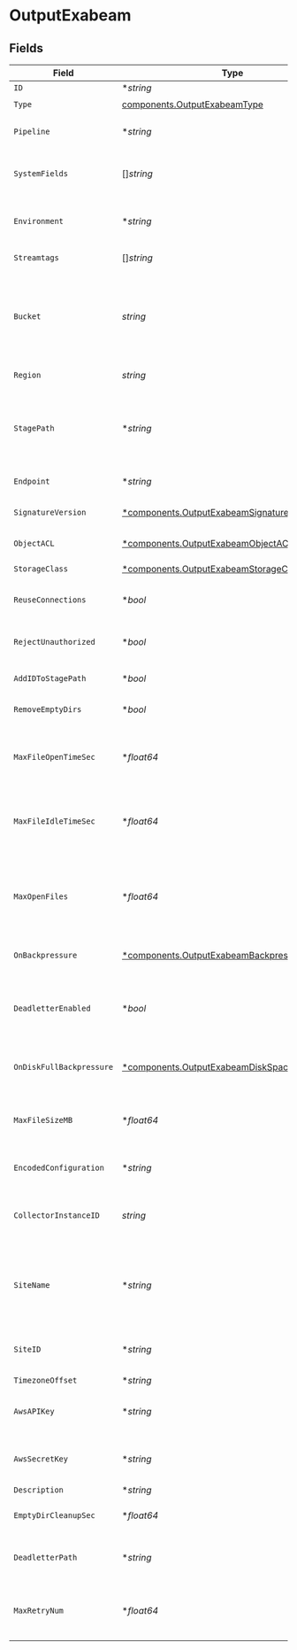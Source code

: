 # OutputExabeam


## Fields

| Field                                                                                                                                                                                           | Type                                                                                                                                                                                            | Required                                                                                                                                                                                        | Description                                                                                                                                                                                     |
| ----------------------------------------------------------------------------------------------------------------------------------------------------------------------------------------------- | ----------------------------------------------------------------------------------------------------------------------------------------------------------------------------------------------- | ----------------------------------------------------------------------------------------------------------------------------------------------------------------------------------------------- | ----------------------------------------------------------------------------------------------------------------------------------------------------------------------------------------------- |
| `ID`                                                                                                                                                                                            | **string*                                                                                                                                                                                       | :heavy_minus_sign:                                                                                                                                                                              | Unique ID for this output                                                                                                                                                                       |
| `Type`                                                                                                                                                                                          | [components.OutputExabeamType](../../models/components/outputexabeamtype.md)                                                                                                                    | :heavy_check_mark:                                                                                                                                                                              | N/A                                                                                                                                                                                             |
| `Pipeline`                                                                                                                                                                                      | **string*                                                                                                                                                                                       | :heavy_minus_sign:                                                                                                                                                                              | Pipeline to process data before sending out to this output                                                                                                                                      |
| `SystemFields`                                                                                                                                                                                  | []*string*                                                                                                                                                                                      | :heavy_minus_sign:                                                                                                                                                                              | Fields to automatically add to events, such as cribl_pipe. Supports wildcards.                                                                                                                  |
| `Environment`                                                                                                                                                                                   | **string*                                                                                                                                                                                       | :heavy_minus_sign:                                                                                                                                                                              | Optionally, enable this config only on a specified Git branch. If empty, will be enabled everywhere.                                                                                            |
| `Streamtags`                                                                                                                                                                                    | []*string*                                                                                                                                                                                      | :heavy_minus_sign:                                                                                                                                                                              | Tags for filtering and grouping in @{product}                                                                                                                                                   |
| `Bucket`                                                                                                                                                                                        | *string*                                                                                                                                                                                        | :heavy_check_mark:                                                                                                                                                                              | Name of the destination bucket. A constant or a JavaScript expression that can only be evaluated at init time. Example of referencing a JavaScript Global Variable: `myBucket-${C.vars.myVar}`. |
| `Region`                                                                                                                                                                                        | *string*                                                                                                                                                                                        | :heavy_check_mark:                                                                                                                                                                              | Region where the bucket is located                                                                                                                                                              |
| `StagePath`                                                                                                                                                                                     | **string*                                                                                                                                                                                       | :heavy_minus_sign:                                                                                                                                                                              | Filesystem location in which to buffer files, before compressing and moving to final destination. Use performant and stable storage.                                                            |
| `Endpoint`                                                                                                                                                                                      | **string*                                                                                                                                                                                       | :heavy_minus_sign:                                                                                                                                                                              | Google Cloud Storage service endpoint                                                                                                                                                           |
| `SignatureVersion`                                                                                                                                                                              | [*components.OutputExabeamSignatureVersion](../../models/components/outputexabeamsignatureversion.md)                                                                                           | :heavy_minus_sign:                                                                                                                                                                              | Signature version to use for signing Google Cloud Storage requests                                                                                                                              |
| `ObjectACL`                                                                                                                                                                                     | [*components.OutputExabeamObjectACL](../../models/components/outputexabeamobjectacl.md)                                                                                                         | :heavy_minus_sign:                                                                                                                                                                              | Object ACL to assign to uploaded objects                                                                                                                                                        |
| `StorageClass`                                                                                                                                                                                  | [*components.OutputExabeamStorageClass](../../models/components/outputexabeamstorageclass.md)                                                                                                   | :heavy_minus_sign:                                                                                                                                                                              | Storage class to select for uploaded objects                                                                                                                                                    |
| `ReuseConnections`                                                                                                                                                                              | **bool*                                                                                                                                                                                         | :heavy_minus_sign:                                                                                                                                                                              | Reuse connections between requests, which can improve performance                                                                                                                               |
| `RejectUnauthorized`                                                                                                                                                                            | **bool*                                                                                                                                                                                         | :heavy_minus_sign:                                                                                                                                                                              | Reject certificates that cannot be verified against a valid CA, such as self-signed certificates                                                                                                |
| `AddIDToStagePath`                                                                                                                                                                              | **bool*                                                                                                                                                                                         | :heavy_minus_sign:                                                                                                                                                                              | Add the Output ID value to staging location                                                                                                                                                     |
| `RemoveEmptyDirs`                                                                                                                                                                               | **bool*                                                                                                                                                                                         | :heavy_minus_sign:                                                                                                                                                                              | Remove empty staging directories after moving files                                                                                                                                             |
| `MaxFileOpenTimeSec`                                                                                                                                                                            | **float64*                                                                                                                                                                                      | :heavy_minus_sign:                                                                                                                                                                              | Maximum amount of time to write to a file. Files open for longer than this will be closed and moved to final output location.                                                                   |
| `MaxFileIdleTimeSec`                                                                                                                                                                            | **float64*                                                                                                                                                                                      | :heavy_minus_sign:                                                                                                                                                                              | Maximum amount of time to keep inactive files open. Files open for longer than this will be closed and moved to final output location.                                                          |
| `MaxOpenFiles`                                                                                                                                                                                  | **float64*                                                                                                                                                                                      | :heavy_minus_sign:                                                                                                                                                                              | Maximum number of files to keep open concurrently. When exceeded, @{product} will close the oldest open files and move them to the final output location.                                       |
| `OnBackpressure`                                                                                                                                                                                | [*components.OutputExabeamBackpressureBehavior](../../models/components/outputexabeambackpressurebehavior.md)                                                                                   | :heavy_minus_sign:                                                                                                                                                                              | How to handle events when all receivers are exerting backpressure                                                                                                                               |
| `DeadletterEnabled`                                                                                                                                                                             | **bool*                                                                                                                                                                                         | :heavy_minus_sign:                                                                                                                                                                              | If a file fails to move to its final destination after the maximum number of retries, move it to a designated directory to prevent further errors                                               |
| `OnDiskFullBackpressure`                                                                                                                                                                        | [*components.OutputExabeamDiskSpaceProtection](../../models/components/outputexabeamdiskspaceprotection.md)                                                                                     | :heavy_minus_sign:                                                                                                                                                                              | How to handle events when disk space is below the global 'Min free disk space' limit                                                                                                            |
| `MaxFileSizeMB`                                                                                                                                                                                 | **float64*                                                                                                                                                                                      | :heavy_minus_sign:                                                                                                                                                                              | Maximum uncompressed output file size. Files of this size will be closed and moved to final output location.                                                                                    |
| `EncodedConfiguration`                                                                                                                                                                          | **string*                                                                                                                                                                                       | :heavy_minus_sign:                                                                                                                                                                              | Enter an encoded string containing Exabeam configurations                                                                                                                                       |
| `CollectorInstanceID`                                                                                                                                                                           | *string*                                                                                                                                                                                        | :heavy_check_mark:                                                                                                                                                                              | ID of the Exabeam Collector where data should be sent. Example: 11112222-3333-4444-5555-666677778888<br/>                                                                                       |
| `SiteName`                                                                                                                                                                                      | **string*                                                                                                                                                                                       | :heavy_minus_sign:                                                                                                                                                                              | Constant or JavaScript expression to create an Exabeam site name. Values that aren't successfully evaluated will be treated as string constants.                                                |
| `SiteID`                                                                                                                                                                                        | **string*                                                                                                                                                                                       | :heavy_minus_sign:                                                                                                                                                                              | Exabeam site ID. If left blank, @{product} will use the value of the Exabeam site name.                                                                                                         |
| `TimezoneOffset`                                                                                                                                                                                | **string*                                                                                                                                                                                       | :heavy_minus_sign:                                                                                                                                                                              | N/A                                                                                                                                                                                             |
| `AwsAPIKey`                                                                                                                                                                                     | **string*                                                                                                                                                                                       | :heavy_minus_sign:                                                                                                                                                                              | HMAC access key. Can be a constant or a JavaScript expression, such as `${C.env.GCS_ACCESS_KEY}`.                                                                                               |
| `AwsSecretKey`                                                                                                                                                                                  | **string*                                                                                                                                                                                       | :heavy_minus_sign:                                                                                                                                                                              | HMAC secret. Can be a constant or a JavaScript expression, such as `${C.env.GCS_SECRET}`.                                                                                                       |
| `Description`                                                                                                                                                                                   | **string*                                                                                                                                                                                       | :heavy_minus_sign:                                                                                                                                                                              | N/A                                                                                                                                                                                             |
| `EmptyDirCleanupSec`                                                                                                                                                                            | **float64*                                                                                                                                                                                      | :heavy_minus_sign:                                                                                                                                                                              | How frequently, in seconds, to clean up empty directories                                                                                                                                       |
| `DeadletterPath`                                                                                                                                                                                | **string*                                                                                                                                                                                       | :heavy_minus_sign:                                                                                                                                                                              | Storage location for files that fail to reach their final destination after maximum retries are exceeded                                                                                        |
| `MaxRetryNum`                                                                                                                                                                                   | **float64*                                                                                                                                                                                      | :heavy_minus_sign:                                                                                                                                                                              | The maximum number of times a file will attempt to move to its final destination before being dead-lettered                                                                                     |